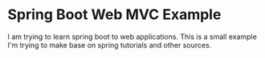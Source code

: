 # Spring Boot Web MVC Example
I am trying to learn spring boot to web applications. This is a small example I'm trying to make base on spring tutorials and other sources.
